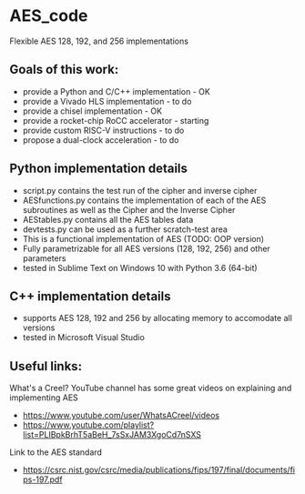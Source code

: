 # AES_code
Flexible AES 128, 192, and 256 implementations

## Goals of this work:
- provide a Python and C/C++ implementation - OK
- provide a Vivado HLS implementation - to do
- provide a chisel implementation - OK
- provide a rocket-chip RoCC accelerator - starting
- provide custom RISC-V instructions - to do
- propose a dual-clock acceleration - to do

## Python implementation details
- script.py contains the test run of the cipher and inverse cipher
- AESfunctions.py contains the implementation of each of the AES subroutines as well as the Cipher and the Inverse Cipher
- AEStables.py contains all the AES tables data
- devtests.py can be used as a further scratch-test area
- This is a functional implementation of AES (TODO: OOP version)
- Fully parametrizable for all AES versions (128, 192, 256) and other parameters 
- tested in Sublime Text on Windows 10 with Python 3.6 (64-bit)

## C++ implementation details
- supports AES 128, 192 and 256 by allocating memory to accomodate all versions
- tested in Microsoft Visual Studio

## Useful links:

What's a Creel? YouTube channel has some great videos on explaining and implementing AES
- https://www.youtube.com/user/WhatsACreel/videos
- https://www.youtube.com/playlist?list=PLIBpkBrhT5aBeH_7sSxJAM3XgoCd7nSXS

Link to the AES standard
- https://csrc.nist.gov/csrc/media/publications/fips/197/final/documents/fips-197.pdf